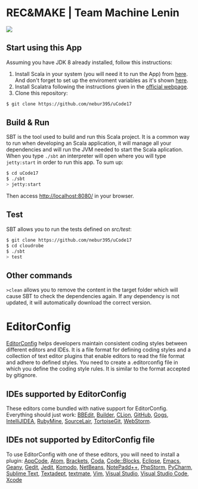 # REC&MAKE | Team Machine Lenin

![](https://github.com/nebur395/uCode17/blob/master/src/main/webapp/images/logo.png)

## Start using this App ##
 Assuming you have JDK 8 already installed, follow this instructions:

1. Install Scala in your system (you will need it to run the App) from [here](http://www.scala-lang.org/download). And don't forget to set up the enviroment variables as it's shown [here](http://www.scala-lang.org/download/install.html).
2. Install Scalatra following the instructions given in the [official webpage](http://scalatra.org/getting-started/installation.html).
3. Clone this repository:
```sh
$ git clone https://github.com/nebur395/uCode17
```

## Build & Run ##
SBT is the tool used to build and run this Scala project. It is a common way to run when developing an Scala application, it will manage all your dependencies and will run the JVM needed to start the Scala aplication.
When you type `./sbt` an interpreter will open where you will type `jetty:start` in order to run this app.
To sum up:

```sh
$ cd uCode17
$ ./sbt
> jetty:start
```

Then access [http://localhost:8080/](http://localhost:8080/) in your browser.

## Test ##
SBT allows you to run the tests defined on *src/test*:

```sh
$ git clone https://github.com/nebur395/uCode17
$ cd cloudrobe
$ ./sbt
> test
```

## Other commands ##
`>clean` allows you to remove the content in the target folder which will cause
SBT to check the dependencies again. If any dependency is not updated, it will
automatically download the correct version.

# EditorConfig
[EditorConfig](http://editorconfig.org/) helps developers maintain consistent coding styles between different editors and IDEs. It is a file format for defining coding styles and a collection of text editor plugins that enable editors to read the file format and adhere to defined styles.
You need to create a .editorconfig file in which you define the coding style rules. It is similar to the format accepted by gitignore.

## IDEs supported by EditorConfig
These editors come bundled with native support for EditorConfig. Everything should just work: [BBEdit](http://www.barebones.com/support/technotes/editorconfig.html), [Builder](https://wiki.gnome.org/Apps/Builder/Features#EditorConfig), [CLion](https://github.com/JetBrains/intellij-community/tree/master/plugins/editorconfig), [GitHub](https://github.com/RReverser/github-editorconfig#readme), [Gogs](https://gogs.io/), [IntelliJIDEA](https://github.com/JetBrains/intellij-community/tree/master/plugins/editorconfig), [RubyMine](https://github.com/JetBrains/intellij-community/tree/master/plugins/editorconfig), [SourceLair](https://www.sourcelair.com/features/editorconfig), [TortoiseGit](https://tortoisegit.org/), [WebStorm](https://github.com/JetBrains/intellij-community/tree/master/plugins/editorconfig).

## IDEs not supported by EditorConfig file

To use EditorConfig with one of these editors, you will need to install a plugin: [AppCode](https://plugins.jetbrains.com/plugin/7294), [Atom](https://github.com/sindresorhus/atom-editorconfig#readme), [Brackets](https://github.com/kidwm/brackets-editorconfig/), [Coda](https://panic.com/coda/plugins.php#Plugins), [Code::Blocks](https://github.com/editorconfig/editorconfig-codeblocks#readme), [Eclipse](https://github.com/ncjones/editorconfig-eclipse#readme), [Emacs](https://github.com/editorconfig/editorconfig-emacs#readme), [Geany](https://github.com/editorconfig/editorconfig-geany#readme), [Gedit](https://github.com/editorconfig/editorconfig-gedit#readme), [Jedit](https://github.com/editorconfig/editorconfig-jedit#readme), [Komodo](http://komodoide.com/packages/addons/editorconfig/), [NetBeans](https://github.com/welovecoding/editorconfig-netbeans#readme), [NotePadd++](https://github.com/editorconfig/editorconfig-notepad-plus-plus#readme), [PhpStorm](https://plugins.jetbrains.com/plugin/7294), [PyCharm](https://plugins.jetbrains.com/plugin/7294), [Sublime Text](https://github.com/sindresorhus/editorconfig-sublime#readme), [Textadept](https://github.com/editorconfig/editorconfig-textadept#readme), [textmate](https://github.com/Mr0grog/editorconfig-textmate#readme), [Vim](https://github.com/editorconfig/editorconfig-vim#readme), [Visual Studio](https://github.com/editorconfig/editorconfig-visualstudio#readme), [Visual Studio Code](https://marketplace.visualstudio.com/items?itemName=EditorConfig.EditorConfig), [Xcode](https://github.com/MarcoSero/EditorConfig-Xcode)
